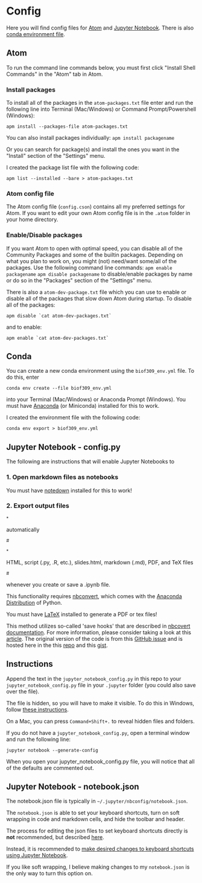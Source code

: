 # Config

Here you will find config files for [Atom](https://atom.io/) and [Jupyter Notebook](http://jupyter-notebook-beginner-guide.readthedocs.io/). There is also [conda environment file](https://conda.io/docs/using/envs.html).

## Atom

To run the command line commands below, you must first click "Install Shell Commands" in the "Atom" tab in Atom.

### Install packages

To install all of the packages in the `atom-packages.txt` file enter and run the following line into Terminal (Mac/Windows) or Command Prompt/Powershell (Windows):

`apm install --packages-file atom-packages.txt`

You can also install packages individually: `apm install packagename`

Or you can search for package(s) and install the ones you want in the "Install" section of the "Settings" menu.

I created the package list file with the following code:

`apm list --installed --bare > atom-packages.txt`

### Atom config file

The Atom config file (`config.cson`) contains all my preferred settings for Atom. If you want to edit your own Atom config file is in the `.atom` folder in your home directory.

### Enable/Disable packages

If you want Atom to open with optimal speed, you can disable all of the Community Packages and some of the builtin packages. Depending on what you plan to work on, you might (not) need/want some/all of the packages. Use the following command line commands: `apm enable packagename` `apm disable packagename` to disable/enable packages by name or do so in the "Packages" section of the "Settings" menu.

There is also a `atom-dev-package.txt` file which you can use to enable or disable all of the packages that slow down Atom during startup. To disable all of the packages:

```
apm disable `cat atom-dev-packages.txt`
```

and to enable:

```
apm enable `cat atom-dev-packages.txt`
```

## Conda

You can create a new conda environment using the `biof309_env.yml` file. To do this, enter

`conda env create --file biof309_env.yml`

into your Terminal (Mac/Windows) or Anaconda Prompt (Windows). You must have [Anaconda](https://www.anaconda.com/download/) (or Miniconda) installed for this to work.

I created the environment file with the following code:

`conda env export > biof309_env.yml`

## Jupyter Notebook - config.py

The following are instructions that will enable Jupyter Notebooks to

### 1\. Open markdown files as notebooks

You must have [notedown](https://github.com/aaren/notedown) installed for this to work!

### 2\. Export output files

<sup>*</sup>

 automatically

<sup>#</sup>

<sup>*</sup>

HTML, script (.py, .R, etc.), slides.html, markdown (.md), PDF, and TeX files<br>

<sup>#</sup>

whenever you create or save a .ipynb file.

This functionality requires [nbconvert](https://nbconvert.readthedocs.io/en/latest/install.html#installing-nbconvert), which comes with the [Anaconda Distribution](https://www.anaconda.com/download/) of Python.

You must have [LaTeX](https://nbconvert.readthedocs.io/en/latest/install.html#installing-tex) installed to generate a PDF or tex files!

This method utilizes so-called 'save hooks' that are described in [nbcovert documentation](http://jupyter-notebook.readthedocs.io/en/latest/extending/savehooks.html). For more information, please consider taking a look at this [article](https://svds.com/jupyter-notebook-best-practices-for-data-science/). The original version of the code is from this [GitHub issue](https://github.com/ipython/ipython/issues/8009) and is hosted here in the this [repo](https://github.com/jbwhit/til/blob/master/jupyter/autosave_html_py.md) and this [gist](https://gist.github.com/jbwhit/881bdeeaae3e4128947c).

## Instructions

Append the text in the `jupyter_notebook_config.py` in this repo to your `jupyter_notebook_config.py` file in your `.jupyter` folder (you could also save over the file).

The file is hidden, so you will have to make it visible. To do this in Windows, follow [these instructions](https://www.howtogeek.com/howto/windows-vista/show-hidden-files-and-folders-in-windows-vista/).

On a Mac, you can press `Command+Shift+.` to reveal hidden files and folders.

If you do not have a `jupyter_notebook_config.py`, open a terminal window and run the following line:

`jupyter notebook --generate-config`

When you open your jupyter_notebook_config.py file, you will notice that all of the defaults are commented out.

## Jupyter Notebook - notebook.json

The notebook.json file is typically in `~/.jupyter/nbconfig/notebook.json`.

The `notebook.json` is able to set your keyboard shortcuts, turn on soft wrapping in code and markdown cells, and hide the toolbar and header.

The process for editing the json files to set keyboard shortcuts directly is **not** recommended, but described [here](http://jupyter-notebook.readthedocs.io/en/latest/extending/keymaps.html).

Instead, it is recommended to [make desired changes to keyboard shortcuts using Jupyter Notebook](http://jupyter-notebook.readthedocs.io/en/latest/examples/Notebook/Custom%20Keyboard%20Shortcuts.html).

If you like soft wrapping, I believe making changes to my `notebook.json` is the only way to turn this option on.
